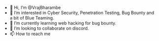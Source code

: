 - 👋 Hi, I’m @VrajBharambe
- 👀 I’m interested in Cyber Security, Penetration Testing, Bug Bounty and a bit of Blue Teaming.
- 🌱 I’m currently learning web hacking for bug bounty.
- 💞️ I’m looking to collaborate on discord.
- 📫 How to reach me 

<!---
VrajBharambe/VrajBharambe is a ✨ special ✨ repository because its `README.md` (this file) appears on your GitHub profile.
You can click the Preview link to take a look at your changes.
--->
